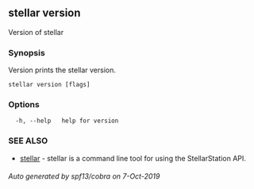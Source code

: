 ## stellar version

Version of stellar

### Synopsis

Version prints the stellar version.

```
stellar version [flags]
```

### Options

```
  -h, --help   help for version
```

### SEE ALSO

* [stellar](stellar.md)	 - stellar is a command line tool for using the StellarStation API.

###### Auto generated by spf13/cobra on 7-Oct-2019
